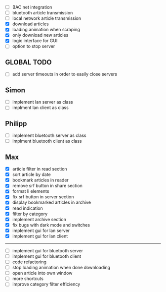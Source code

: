 - [ ] BAC net integration
- [ ] bluetooth article transmission
- [ ] local network article transmission
- [x] download articles
- [x] loading animation when scraping
- [x] only download new articles
- [x] logic interface for GUI
- [ ] option to stop server

## GLOBAL TODO
- [ ] add server timeouts in order to easily close servers

## Simon
- [ ] implement lan server as class
- [ ] implment lan client as class

## Philipp
- [ ] implement bluetooth server as class
- [ ] implment bluetooth client as class

## Max
- [x] article filter in read section
- [x] sort article by date
- [x] bookmark articles in reader
- [x] remove srf button in share section
- [x] format li elements
- [x] fix srf button in server section
- [x] display bookmarked articles in archive
- [x] read indication
- [x] filter by category
- [x] implement archive section
- [x] fix bugs with dark mode and switches
- [x] implement gui for lan server
- [x] implement gui for lan client
  
---
- [ ] implement gui for bluetooth server
- [ ] implement gui for bluetooth client
- [ ] code refactoring
- [ ] stop loading animation when done downloading
- [ ] open article into own window
- [ ] more shortcuts
- [ ] improve category filter efficiency